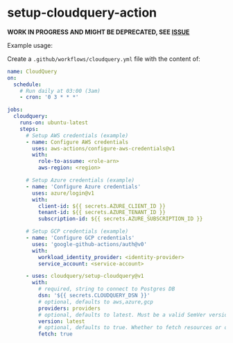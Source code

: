 # setup-cloudquery-action

**WORK IN PROGRESS AND MIGHT BE DEPRECATED, SEE [ISSUE](https://github.com/cloudquery/cloudquery-issues/issues/143)**

Example usage:

Create a `.github/workflows/cloudquery.yml` file with the content of:

```yaml
name: CloudQuery
on:
  schedule:
    # Run daily at 03:00 (3am)
    - cron: '0 3 * * *'

jobs:
  cloudquery:
    runs-on: ubuntu-latest
    steps:
      # Setup AWS credentials (example)
      - name: Configure AWS credentials
        uses: aws-actions/configure-aws-credentials@v1
        with:
          role-to-assume: <role-arn>
          aws-region: <region>

      # Setup Azure credentials (example)
      - name: 'Configure Azure credentials'
        uses: azure/login@v1
        with:
          client-id: ${{ secrets.AZURE_CLIENT_ID }}
          tenant-id: ${{ secrets.AZURE_TENANT_ID }}
          subscription-id: ${{ secrets.AZURE_SUBSCRIPTION_ID }}

      # Setup GCP credentials (example)
      - name: 'Configure GCP credentials'
        uses: 'google-github-actions/auth@v0'
        with:
          workload_identity_provider: <identity-provider>
          service_account: <service-account>

      - uses: cloudquery/setup-cloudquery@v1
        with:
          # required, string to connect to Postgres DB
          dsn: '${{ secrets.CLOUDQUERY_DSN }}'
          # optional, defaults to aws,azure,gcp
          providers: providers
          # optional, defaults to latest. Must be a valid SemVer version (e.g. v0.22.9) or latest
          version: latest
          # optional, defaults to true. Whether to fetch resources or only configure the CLI
          fetch: true
```
